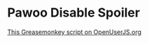 Pawoo Disable Spoiler
=====================

[This Greasemonkey script on OpenUserJS.org](https://openuserjs.org/scripts/aycabta/Pawoo_Disable_Spoiler)
